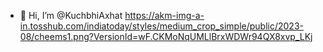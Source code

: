- 👋 Hi, I’m @KuchbhiAxhat
https://akm-img-a-in.tosshub.com/indiatoday/styles/medium_crop_simple/public/2023-08/cheems1.png?VersionId=wF.CKMoNqUMLlBrxWDWr94QX8xvp_LKj

<!---
KuchbhiAxhat/KuchbhiAxhat is a ✨ special ✨ repository because its `README.md` (this file) appears on your GitHub profile.
You can click the Preview link to take a look at your changes.
--->
